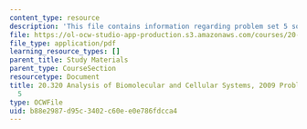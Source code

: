 ```yaml
---
content_type: resource
description: 'This file contains information regarding problem set 5 solutions. '
file: https://ol-ocw-studio-app-production.s3.amazonaws.com/courses/20-320-analysis-of-biomolecular-and-cellular-systems-fall-2012/b88e2987d95c3402c60ee0e786fdcca4_MIT20_320F12_2009_PS5_Solu.pdf
file_type: application/pdf
learning_resource_types: []
parent_title: Study Materials
parent_type: CourseSection
resourcetype: Document
title: 20.320 Analysis of Biomolecular and Cellular Systems, 2009 Problem Set Solutions
  5
type: OCWFile
uid: b88e2987-d95c-3402-c60e-e0e786fdcca4
---
```

